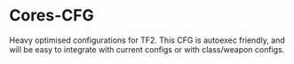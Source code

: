 # Cores-CFG
Heavy optimised configurations for TF2. This CFG is autoexec friendly, and will be easy to integrate with current configs or with class/weapon configs.
